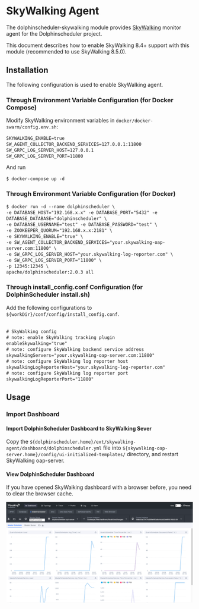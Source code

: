 SkyWalking Agent
=============================

The dolphinscheduler-skywalking module provides [SkyWalking](https://skywalking.apache.org/) monitor agent for the Dolphinscheduler project.

This document describes how to enable SkyWalking 8.4+ support with this module (recommended to use SkyWalking 8.5.0).

## Installation

The following configuration is used to enable SkyWalking agent.

### Through Environment Variable Configuration (for Docker Compose)

Modify SkyWalking environment variables in `docker/docker-swarm/config.env.sh`:

```
SKYWALKING_ENABLE=true
SW_AGENT_COLLECTOR_BACKEND_SERVICES=127.0.0.1:11800
SW_GRPC_LOG_SERVER_HOST=127.0.0.1
SW_GRPC_LOG_SERVER_PORT=11800
```

And run

```shell
$ docker-compose up -d
```

### Through Environment Variable Configuration (for Docker)

```shell
$ docker run -d --name dolphinscheduler \
-e DATABASE_HOST="192.168.x.x" -e DATABASE_PORT="5432" -e DATABASE_DATABASE="dolphinscheduler" \
-e DATABASE_USERNAME="test" -e DATABASE_PASSWORD="test" \
-e ZOOKEEPER_QUORUM="192.168.x.x:2181" \
-e SKYWALKING_ENABLE="true" \
-e SW_AGENT_COLLECTOR_BACKEND_SERVICES="your.skywalking-oap-server.com:11800" \
-e SW_GRPC_LOG_SERVER_HOST="your.skywalking-log-reporter.com" \
-e SW_GRPC_LOG_SERVER_PORT="11800" \
-p 12345:12345 \
apache/dolphinscheduler:2.0.3 all
```

### Through install_config.conf Configuration (for DolphinScheduler install.sh)

Add the following configurations to `${workDir}/conf/config/install_config.conf`.

```properties

# SkyWalking config
# note: enable SkyWalking tracking plugin
enableSkywalking="true"
# note: configure SkyWalking backend service address
skywalkingServers="your.skywalking-oap-server.com:11800"
# note: configure SkyWalking log reporter host
skywalkingLogReporterHost="your.skywalking-log-reporter.com"
# note: configure SkyWalking log reporter port
skywalkingLogReporterPort="11800"

```

## Usage

### Import Dashboard

#### Import DolphinScheduler Dashboard to SkyWalking Sever

Copy the `${dolphinscheduler.home}/ext/skywalking-agent/dashboard/dolphinscheduler.yml` file into `${skywalking-oap-server.home}/config/ui-initialized-templates/` directory, and restart SkyWalking oap-server.

#### View DolphinScheduler Dashboard

If you have opened SkyWalking dashboard with a browser before, you need to clear the browser cache.

![img1](/img/skywalking/import-dashboard-1.jpg)
